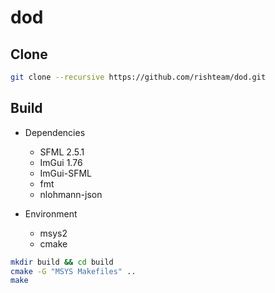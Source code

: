 # dod

## Clone

```bash
git clone --recursive https://github.com/rishteam/dod.git
```

## Build

* Dependencies
  * SFML 2.5.1
  * ImGui 1.76
  * ImGui-SFML
  * fmt
  * nlohmann-json

* Environment
  * msys2
  * cmake

```bash
mkdir build && cd build
cmake -G "MSYS Makefiles" ..
make
```
